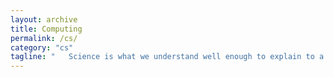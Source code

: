 ```yaml
---
layout: archive
title: Computing
permalink: /cs/
category: "cs"
tagline: "   Science is what we understand well enough to explain to a computer. Art is everything else we do."
---
```

